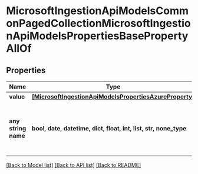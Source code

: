 # MicrosoftIngestionApiModelsCommonPagedCollectionMicrosoftIngestionApiModelsPropertiesBasePropertyAllOf


## Properties
Name | Type | Description | Notes
------------ | ------------- | ------------- | -------------
**value** | [**[MicrosoftIngestionApiModelsPropertiesAzureProperty]**](MicrosoftIngestionApiModelsPropertiesAzureProperty.md) |  | [optional] 
**any string name** | **bool, date, datetime, dict, float, int, list, str, none_type** | any string name can be used but the value must be the correct type | [optional]

[[Back to Model list]](../README.md#documentation-for-models) [[Back to API list]](../README.md#documentation-for-api-endpoints) [[Back to README]](../README.md)



